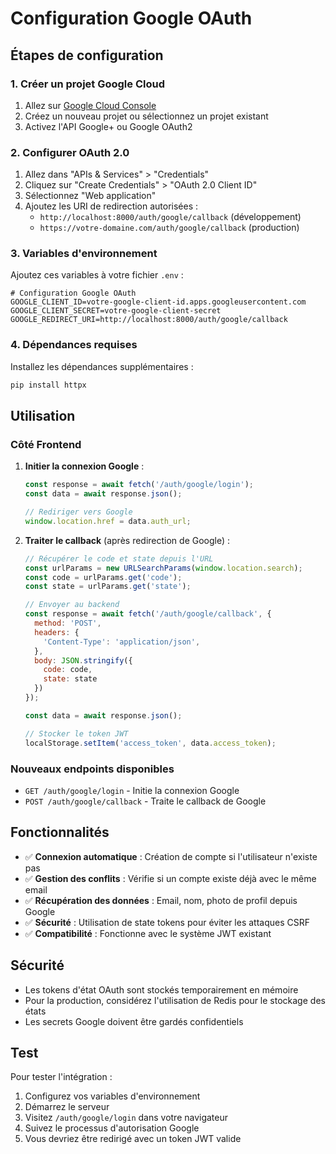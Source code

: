 # Configuration Google OAuth

## Étapes de configuration

### 1. Créer un projet Google Cloud

1. Allez sur [Google Cloud Console](https://console.cloud.google.com/)
2. Créez un nouveau projet ou sélectionnez un projet existant
3. Activez l'API Google+ ou Google OAuth2

### 2. Configurer OAuth 2.0

1. Allez dans "APIs & Services" > "Credentials"
2. Cliquez sur "Create Credentials" > "OAuth 2.0 Client ID"
3. Sélectionnez "Web application"
4. Ajoutez les URI de redirection autorisées :
   - `http://localhost:8000/auth/google/callback` (développement)
   - `https://votre-domaine.com/auth/google/callback` (production)

### 3. Variables d'environnement

Ajoutez ces variables à votre fichier `.env` :

```env
# Configuration Google OAuth
GOOGLE_CLIENT_ID=votre-google-client-id.apps.googleusercontent.com
GOOGLE_CLIENT_SECRET=votre-google-client-secret
GOOGLE_REDIRECT_URI=http://localhost:8000/auth/google/callback
```

### 4. Dépendances requises

Installez les dépendances supplémentaires :

```bash
pip install httpx
```

## Utilisation

### Côté Frontend

1. **Initier la connexion Google** :
   ```javascript
   const response = await fetch('/auth/google/login');
   const data = await response.json();
   
   // Rediriger vers Google
   window.location.href = data.auth_url;
   ```

2. **Traiter le callback** (après redirection de Google) :
   ```javascript
   // Récupérer le code et state depuis l'URL
   const urlParams = new URLSearchParams(window.location.search);
   const code = urlParams.get('code');
   const state = urlParams.get('state');
   
   // Envoyer au backend
   const response = await fetch('/auth/google/callback', {
     method: 'POST',
     headers: {
       'Content-Type': 'application/json',
     },
     body: JSON.stringify({
       code: code,
       state: state
     })
   });
   
   const data = await response.json();
   
   // Stocker le token JWT
   localStorage.setItem('access_token', data.access_token);
   ```

### Nouveaux endpoints disponibles

- `GET /auth/google/login` - Initie la connexion Google
- `POST /auth/google/callback` - Traite le callback de Google

## Fonctionnalités

- ✅ **Connexion automatique** : Création de compte si l'utilisateur n'existe pas
- ✅ **Gestion des conflits** : Vérifie si un compte existe déjà avec le même email
- ✅ **Récupération des données** : Email, nom, photo de profil depuis Google
- ✅ **Sécurité** : Utilisation de state tokens pour éviter les attaques CSRF
- ✅ **Compatibilité** : Fonctionne avec le système JWT existant

## Sécurité

- Les tokens d'état OAuth sont stockés temporairement en mémoire
- Pour la production, considérez l'utilisation de Redis pour le stockage des états
- Les secrets Google doivent être gardés confidentiels

## Test

Pour tester l'intégration :

1. Configurez vos variables d'environnement
2. Démarrez le serveur
3. Visitez `/auth/google/login` dans votre navigateur
4. Suivez le processus d'autorisation Google
5. Vous devriez être redirigé avec un token JWT valide 